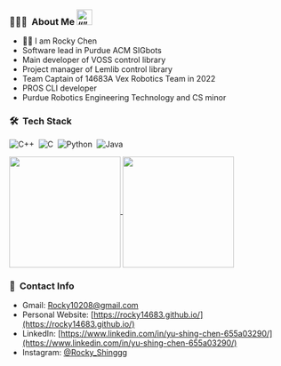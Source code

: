 
### 👨🏻‍💻 &nbsp;About Me <img src="https://user-images.githubusercontent.com/101498190/230772337-a8d01246-3361-471e-afe5-b4ca55e9e95b.gif" alt= “” width="28" height="28">
- ✋🏻 I am Rocky Chen
- Software lead in Purdue ACM SIGbots
- Main developer of VOSS control library
- Project manager of Lemlib control library
- Team Captain of 14683A Vex Robotics Team in 2022
- PROS CLI developer
- Purdue Robotics Engineering Technology and CS minor


### 🛠 &nbsp;Tech Stack
![C++](https://img.shields.io/badge/-C++-05122A?style=flat&logo=C%2B%2B&logoColor=00599C)&nbsp;
![C](https://img.shields.io/badge/-C-05122A?style=flat&logo=C&logoColor=A8B9CC)&nbsp;
![Python](https://img.shields.io/badge/-Python-05122A?style=flat&logo=python)&nbsp;
![Java](https://img.shields.io/badge/-Java-05122A?style=flat&logo=Java&logoColor=FFA518)&nbsp;


<a href="https://github.com/anuraghazra/github-readme-stats">
  <img height=200 align="center" src="https://github-readme-stats.vercel.app/api/?username=Rocky14683&count_private=true&theme=radical&rank_icon=github" />
</a>
<a href="https://github.com/anuraghazra/github-readme-stats">
  <img height=200 align="center" src="https://github-readme-stats.vercel.app/api/top-langs/?username=Rocky14683&size_weight=0.4&count_weight=0.6&hide=Makefile,Tex,CSS,Javascript,SCSS,jupyter%20notebook,CMake&layout=compact&theme=radical" />
</a>

### 🤝 &nbsp;Contact Info
- Gmail: [Rocky10208@gmail.com](mailto:Rocky10208@gmail.com)
- Personal Website: [https://rocky14683.github.io/](https://rocky14683.github.io/)
- LinkedIn: [https://www.linkedin.com/in/yu-shing-chen-655a03290/](https://www.linkedin.com/in/yu-shing-chen-655a03290/)
- Instagram: [@Rocky_Shinggg](https://www.instagram.com/rocky_shinggg/?hl=zh-tw)
